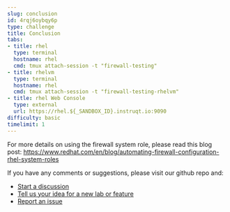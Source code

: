 ```yaml
---
slug: conclusion
id: 4rqj6oybqy6p
type: challenge
title: Conclusion
tabs:
- title: rhel
  type: terminal
  hostname: rhel
  cmd: tmux attach-session -t "firewall-testing"
- title: rhelvm
  type: terminal
  hostname: rhel
  cmd: tmux attach-session -t "firewall-testing-rhelvm"
- title: rhel Web Console
  type: external
  url: https://rhel.${_SANDBOX_ID}.instruqt.io:9090
difficulty: basic
timelimit: 1
---
```


For more details on using the firewall system role, please read this blog post: <https://www.redhat.com/en/blog/automating-firewall-configuration-rhel-system-roles>

If you have any comments or suggestions, please visit our github repo and:

- [Start a discussion](https://github.com/rhel-labs/instruqt/discussions)
- [Tell us your idea for a new lab or feature](https://github.com/rhel-labs/instruqt/discussions/categories/ideas)
- [Report an issue](https://github.com/rhel-labs/instruqt/issues)
